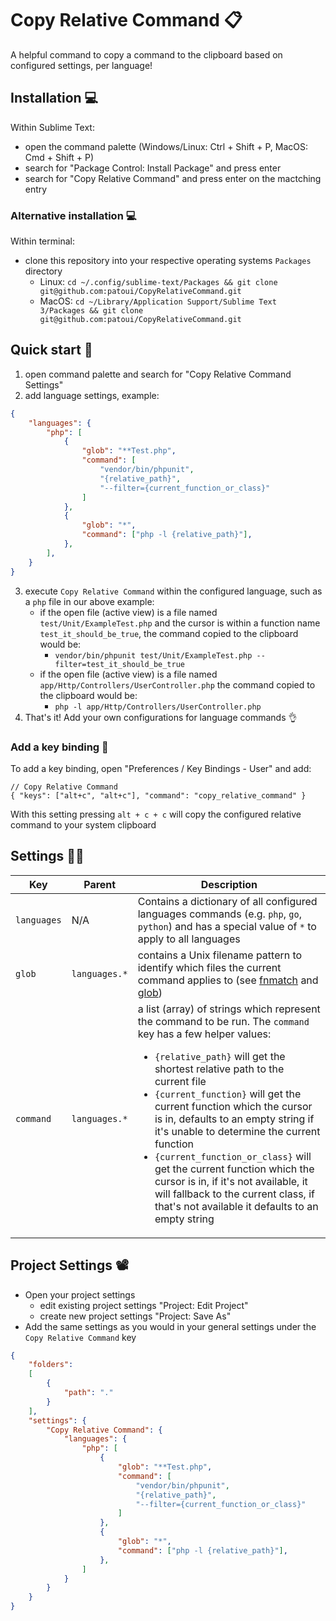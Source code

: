 # Copy Relative Command 📋️

A helpful command to copy a command to the clipboard based on configured settings, per language!

## Installation 💻️

Within Sublime Text:
- open the command palette (Windows/Linux: Ctrl + Shift + P, MacOS: Cmd + Shift + P)
- search for "Package Control: Install Package" and press enter
- search for "Copy Relative Command" and press enter on the mactching entry

### Alternative installation 💻️

Within terminal:
- clone this repository into your respective operating systems `Packages` directory
    - Linux: `cd ~/.config/sublime-text/Packages && git clone git@github.com:patoui/CopyRelativeCommand.git`
    - MacOS: `cd ~/Library/Application Support/Sublime Text 3/Packages && git clone git@github.com:patoui/CopyRelativeCommand.git`

## Quick start 🚀️

1. open command palette and search for "Copy Relative Command Settings"
2. add language settings, example:
```json
{
    "languages": {
        "php": [
            {
                "glob": "**Test.php",
                "command": [
                    "vendor/bin/phpunit",
                    "{relative_path}",
                    "--filter={current_function_or_class}"
                ]
            },
            {
                "glob": "*",
                "command": ["php -l {relative_path}"],
            },
        ],
    }
}
```
3. execute `Copy Relative Command` within the configured language, such as a `php` file in our above example:
    - if the open file (active view) is a file named `test/Unit/ExampleTest.php` and the cursor is within a function name `test_it_should_be_true`, the command copied to the clipboard would be:
        - `vendor/bin/phpunit test/Unit/ExampleTest.php --filter=test_it_should_be_true`
    - if the open file (active view) is a file named `app/Http/Controllers/UserController.php` the command copied to the clipboard would be:
        - `php -l app/Http/Controllers/UserController.php`
4. That's it! Add your own configurations for language commands 👌️

### Add a key binding 🔑️

To add a key binding, open "Preferences / Key Bindings - User" and add:
```jsonc
// Copy Relative Command
{ "keys": ["alt+c", "alt+c"], "command": "copy_relative_command" }
```
With this setting pressing `alt + c + c` will copy the configured relative command to your system clipboard

## Settings 👨‍💻️

<table>
    <thead>
        <tr>
            <th>Key</th>
            <th>Parent</th>
            <th>Description</th>
        </tr>
    </thead>
    <tbody>
        <tr>
            <td><code>languages</code></td>
            <td>N/A</td>
            <td>Contains a dictionary of all configured languages commands (e.g. <code>php</code>, <code>go</code>, <code>python</code>) and has a special value of <code>*</code> to apply to all languages</td>
        </tr>
        <tr>
            <td><code>glob</code></td>
            <td><code>languages.*</code></td>
            <td>contains a Unix filename pattern to identify which files the current command applies to (see <a href="https://docs.python.org/3/library/fnmatch.html">fnmatch</a> and <a href="https://en.wikipedia.org/wiki/Glob_(programming)">glob</a>)</td>
        </tr>
        <tr>
            <td><code>command</code></td>
            <td><code>languages.*</code></td>
            <td>
                a list (array) of strings which represent the command to be run. The <code>command</code> key has a few helper values:
                <ul>
                    <li><code>{relative_path}</code> will get the shortest relative path to the current file</li>
                    <li><code>{current_function}</code> will get the current function which the cursor is in, defaults to an empty string if it's unable to determine the current function</li>
                    <li><code>{current_function_or_class}</code> will get the current function which the cursor is in, if it's not available, it will fallback to the current class, if that's not available it defaults to an empty string</li>
                </ul>
            </td>
        </tr>
    </tbody>
</table>

## Project Settings 📽️

- Open your project settings
    - edit existing project settings "Project: Edit Project"
    - create new project settings "Project: Save As"
- Add the same settings as you would in your general settings under the `Copy Relative Command` key
```json
{
    "folders":
    [
        {
            "path": "."
        }
    ],
    "settings": {
        "Copy Relative Command": {
            "languages": {
                "php": [
                    {
                        "glob": "**Test.php",
                        "command": [
                            "vendor/bin/phpunit",
                            "{relative_path}",
                            "--filter={current_function_or_class}"
                        ]
                    },
                    {
                        "glob": "*",
                        "command": ["php -l {relative_path}"],
                    },
                ]
            }
        }
    }
}
```
